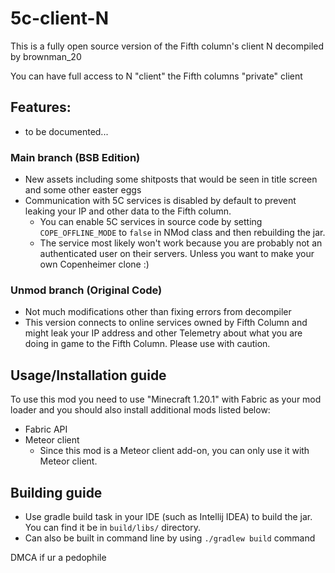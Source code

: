 # 5c-client-N

This is a fully open source version of the Fifth column's client N decompiled by brownman_20

You can have full access to N "client" the Fifth columns "private" client

## Features:
- to be documented...

### Main branch (BSB Edition)
- New assets including some shitposts that would be seen in title screen and some other easter eggs
- Communication with 5C services is disabled by default to prevent leaking your IP and other data to the Fifth column.
    - You can enable 5C services in source code by setting `COPE_OFFLINE_MODE` to `false` in NMod class and then rebuilding the jar.
    - The service most likely won't work because you are probably not an authenticated user on their servers. Unless you want to make your own Copenheimer clone :)

### Unmod branch (Original Code)
- Not much modifications other than fixing errors from decompiler
- This version connects to online services owned by Fifth Column and might leak your IP address and other Telemetry about what you are doing in game to the Fifth Column. Please use with caution.

## Usage/Installation guide
To use this mod you need to use "Minecraft 1.20.1" with Fabric as your mod loader and you should also install additional mods listed below:
- Fabric API
- Meteor client
  - Since this mod is a Meteor client add-on, you can only use it with Meteor client.

## Building guide
- Use gradle build task in your IDE (such as Intellij IDEA) to build the jar. You can find it be in `build/libs/` directory.
- Can also be built in command line by using `./gradlew build` command

DMCA if ur a pedophile